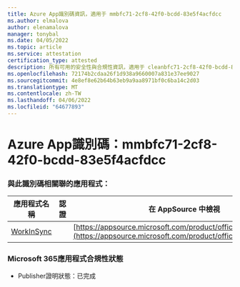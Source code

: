 ```yaml
---
title: Azure App識別碼資訊，適用于 mmbfc71-2cf8-42f0-bcdd-83e5f4acfdcc
ms.author: elmalova
author: elenamalova
manager: tonybal
ms.date: 04/05/2022
ms.topic: article
ms.service: attestation
certification_type: attested
description: 所有可用的安全性與合規性資訊，適用于 cleanbfc71-2cf8-42f0-bcdd-83e5f4acfdcc。
ms.openlocfilehash: 72174b2cdaa26f1d938a9660007a831e37ee9027
ms.sourcegitcommit: 4e8ef8e62b64b63eb9a9aa8971bf0c6ba14c2d03
ms.translationtype: MT
ms.contentlocale: zh-TW
ms.lasthandoff: 04/06/2022
ms.locfileid: "64677893"
---
```

# <a name="azure-app-id-fdabfc71-2cf8-42f0-bcdd-83e5f4acfdcc"></a>Azure App識別碼：mmbfc71-2cf8-42f0-bcdd-83e5f4acfdcc


### <a name="apps-associated-with-this-id"></a>與此識別碼相關聯的應用程式：
| **應用程式名稱** | **認證** | **在 AppSource 中檢視** |
|--------------|---------------|-----------------------|
| [WorkInSync](../forward/WA200002974.md) |  | [https://appsource.microsoft.com/product/office/WA200002974](https://appsource.microsoft.com/product/office/WA200002974) |

### <a name="microsoft-365-app-compliance-status"></a>Microsoft 365應用程式合規性狀態
- Publisher證明狀態：已完成
